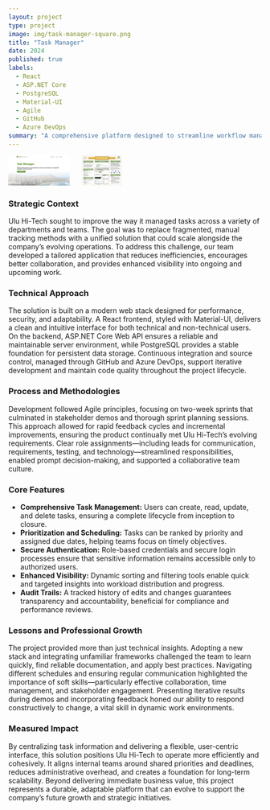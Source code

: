 ```yaml
---
layout: project
type: project
image: img/task-manager-square.png
title: "Task Manager"
date: 2024
published: true
labels:
  - React
  - ASP.NET Core
  - PostgreSQL
  - Material-UI
  - Agile
  - GitHub
  - Azure DevOps
summary: "A comprehensive platform designed to streamline workflow management, enhance productivity, and support effective team collaboration."
---
```


<img class="img-fluid" src="../img/task.png" alt="ICS Department Logo" style="max-height:60px; margin-right:20px;">
<img class="img-fluid" src="../img/final496.png" alt="Ulu Hi-Tech Logo" style="max-height:60px;">

### Strategic Context
Ulu Hi-Tech sought to improve the way it managed tasks across a variety of departments and teams. The goal was to replace fragmented, manual tracking methods with a unified solution that could scale alongside the company’s evolving operations. To address this challenge, our team developed a tailored application that reduces inefficiencies, encourages better collaboration, and provides enhanced visibility into ongoing and upcoming work.

### Technical Approach
The solution is built on a modern web stack designed for performance, security, and adaptability. A React frontend, styled with Material-UI, delivers a clean and intuitive interface for both technical and non-technical users. On the backend, ASP.NET Core Web API ensures a reliable and maintainable server environment, while PostgreSQL provides a stable foundation for persistent data storage. Continuous integration and source control, managed through GitHub and Azure DevOps, support iterative development and maintain code quality throughout the project lifecycle.

### Process and Methodologies
Development followed Agile principles, focusing on two-week sprints that culminated in stakeholder demos and thorough sprint planning sessions. This approach allowed for rapid feedback cycles and incremental improvements, ensuring the product continually met Ulu Hi-Tech’s evolving requirements. Clear role assignments—including leads for communication, requirements, testing, and technology—streamlined responsibilities, enabled prompt decision-making, and supported a collaborative team culture.

### Core Features
- **Comprehensive Task Management:** Users can create, read, update, and delete tasks, ensuring a complete lifecycle from inception to closure.
- **Prioritization and Scheduling:** Tasks can be ranked by priority and assigned due dates, helping teams focus on timely objectives.
- **Secure Authentication:** Role-based credentials and secure login processes ensure that sensitive information remains accessible only to authorized users.
- **Enhanced Visibility:** Dynamic sorting and filtering tools enable quick and targeted insights into workload distribution and progress.
- **Audit Trails:** A tracked history of edits and changes guarantees transparency and accountability, beneficial for compliance and performance reviews.

### Lessons and Professional Growth
The project provided more than just technical insights. Adopting a new stack and integrating unfamiliar frameworks challenged the team to learn quickly, find reliable documentation, and apply best practices. Navigating different schedules and ensuring regular communication highlighted the importance of soft skills—particularly effective collaboration, time management, and stakeholder engagement. Presenting iterative results during demos and incorporating feedback honed our ability to respond constructively to change, a vital skill in dynamic work environments.

### Measured Impact
By centralizing task information and delivering a flexible, user-centric interface, this solution positions Ulu Hi-Tech to operate more efficiently and cohesively. It aligns internal teams around shared priorities and deadlines, reduces administrative overhead, and creates a foundation for long-term scalability. Beyond delivering immediate business value, this project represents a durable, adaptable platform that can evolve to support the company’s future growth and strategic initiatives.
